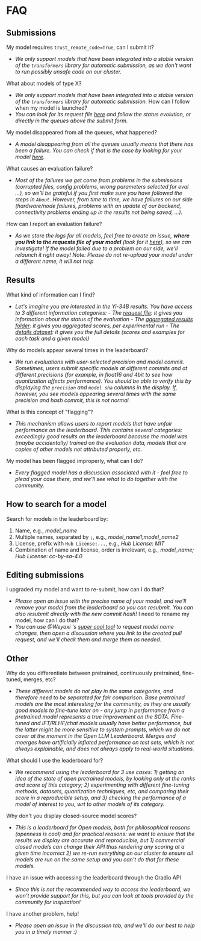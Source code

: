 # FAQ

## Submissions

My model requires `trust_remote_code=True`, can I submit it?
- *We only support models that have been integrated into a stable version of the `transformers` library for automatic submission, as we don't want to run possibly unsafe code on our cluster.*

What about models of type X? 
- *We only support models that have been integrated into a stable version of the `transformers` library for automatic submission.*
How can I follow when my model is launched?
- *You can look for its request file [here](https://huggingface.co/datasets/open-llm-leaderboard/requests) and follow the status evolution, or directly in the queues above the submit form.*

My model disappeared from all the queues, what happened?
- *A model disappearing from all the queues usually means that there has been a failure. You can check if that is the case by looking for your model [here](https://huggingface.co/datasets/open-llm-leaderboard/requests).*

What causes an evaluation failure?
- *Most of the failures we get come from problems in the submissions (corrupted files, config problems, wrong parameters selected for eval ...), so we'll be grateful if you first make sure you have followed the steps in `About`. However, from time to time, we have failures on our side (hardware/node failures, problems with an update of our backend, connectivity problems ending up in the results not being saved, ...).*

How can I report an evaluation failure?
- *As we store the logs for all models, feel free to create an issue, **where you link to the requests file of your model** (look for it [here](https://huggingface.co/datasets/open-llm-leaderboard/requests/tree/main)), so we can investigate! If the model failed due to a problem on our side, we'll relaunch it right away!* 
*Note: Please do not re-upload your model under a different name, it will not help*

## Results

What kind of information can I find?
- *Let's imagine you are interested in the Yi-34B results. You have access to 3 different information categories:*
      - *The [request file](https://huggingface.co/datasets/open-llm-leaderboard/requests/blob/main/01-ai/Yi-34B_eval_request_False_bfloat16_Original.json): it gives you information about the status of the evaluation*
      - *The [aggregated results folder](https://huggingface.co/datasets/open-llm-leaderboard/results/tree/main/01-ai/Yi-34B): it gives you aggregated scores, per experimental run*
      - *The [details dataset](https://huggingface.co/datasets/open-llm-leaderboard/details_01-ai__Yi-34B/tree/main): it gives you the full details (scores and examples for each task and a given model)*

Why do models appear several times in the leaderboard? 
- *We run evaluations with user-selected precision and model commit. Sometimes, users submit specific models at different commits and at different precisions (for example, in float16 and 4bit to see how quantization affects performance). You should be able to verify this by displaying the `precision` and `model sha` columns in the display. If, however, you see models appearing several times with the same precision and hash commit, this is not normal.*

What is this concept of "flagging"?
- *This mechanism allows users to report models that have unfair performance on the leaderboard. This contains several categories: exceedingly good results on the leaderboard because the model was (maybe accidentally) trained on the evaluation data, models that are copies of other models not attributed properly, etc.*

My model has been flagged improperly, what can I do?
- *Every flagged model has a discussion associated with it - feel free to plead your case there, and we'll see what to do together with the community.*

## How to search for a model

Search for models in the leaderboard by:
1. Name, e.g., *model_name*
2. Multiple names, separated by `;`, e.g., *model_name1;model_name2*
3. License, prefix with `Hub License:...`, e.g., *Hub License: MIT*
4. Combination of name and license, order is irrelevant, e.g., *model_name; Hub License: cc-by-sa-4.0*

## Editing submissions

I upgraded my model and want to re-submit, how can I do that?
- *Please open an issue with the precise name of your model, and we'll remove your model from the leaderboard so you can resubmit. You can also resubmit directly with the new commit hash!* 
I need to rename my model, how can I do that?
- *You can use @Weyaxi 's [super cool tool](https://huggingface.co/spaces/Weyaxi/open-llm-leaderboard-renamer) to request model name changes, then open a discussion where you link to the created pull request, and we'll check them and merge them as needed.*

## Other

Why do you differentiate between pretrained, continuously pretrained, fine-tuned, merges, etc?
- *These different models do not play in the same categories, and therefore need to be separated for fair comparison. Base pretrained models are the most interesting for the community, as they are usually good models to fine-tune later on - any jump in performance from a pretrained model represents a true improvement on the SOTA. 
Fine-tuned and IFT/RLHF/chat models usually have better performance, but the latter might be more sensitive to system prompts, which we do not cover at the moment in the Open LLM Leaderboard. 
Merges and moerges have artificially inflated performance on test sets, which is not always explainable, and does not always apply to real-world situations.*

What should I use the leaderboard for?
- *We recommend using the leaderboard for 3 use cases: 1) getting an idea of the state of open pretrained models, by looking only at the ranks and score of this category; 2) experimenting with different fine-tuning methods, datasets, quantization techniques, etc, and comparing their score in a reproducible setup, and 3) checking the performance of a model of interest to you, wrt to other models of its category.*

Why don't you display closed-source model scores? 
- *This is a leaderboard for Open models, both for philosophical reasons (openness is cool) and for practical reasons: we want to ensure that the results we display are accurate and reproducible, but 1) commercial closed models can change their API thus rendering any scoring at a given time incorrect 2) we re-run everything on our cluster to ensure all models are run on the same setup and you can't do that for these models.*

I have an issue with accessing the leaderboard through the Gradio API
- *Since this is not the recommended way to access the leaderboard, we won't provide support for this, but you can look at tools provided by the community for inspiration!*

I have another problem, help!
- *Please open an issue in the discussion tab, and we'll do our best to help you in a timely manner :)*
